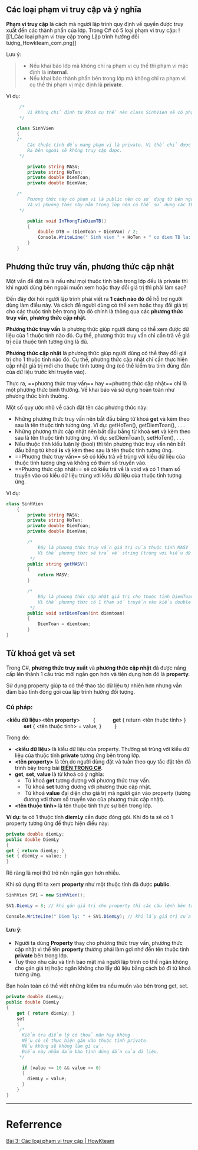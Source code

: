 ## Các loại phạm vi truy cập và ý nghĩa
**Phạm vi truy cập** là cách mà người lập trình quy định về quyền được truy xuất đến các thành phần của lớp.
Trong C# có 5 loại phạm vi truy cập:
![[1_Các loại phạm vi truy cập trong Lập trình hướng đối tượng_Howkteam_com.png]]

Lưu ý:

>-   Nếu khai báo lớp mà không chỉ ra phạm vi cụ thể thì phạm vi mặc định là **internal**.
>-  Nếu khai báo thành phần bên trong lớp mà không chỉ ra phạm vi cụ thể thì phạm vị mặc định là **private**.


Ví dụ:
````cs
	 /*
		Vì không chỉ định từ khoá cụ thể nên class SinhVien sẽ có phạm vi là internal.
	 */

    class SinhVien
    {
	/*
		Các thuộc tính đều mang phạm vi là private. Vì thế chỉ được sử dụng nội bộ trong class
		Ra bên ngoài sẽ không truy cập được.
	 */

        private string MASV;
        private string HoTen;
        private double DiemToan;
        private double DiemVan;

	/*
		Phương thức này có phạm vi là public nên có sử dụng từ bên ngoài.
		Và vì phương thức này nằm trong lớp nên có thể sử dụng các thuộc tính private ở trên.
	 */

        public void InThongTinDiemTB()
        {
            double DTB = (DiemToan + DiemVan) / 2;
            Console.WriteLine(" Sinh vien " + HoTen + " co diem TB la: " + DTB);
        }
    }
````


## Phương thức truy vấn, phương thức cập nhật

Một vấn đề đặt ra là nếu như mọi thuộc tính bên trong lớp đều là private thì khi người dùng bên ngoài muốn xem hoặc thay đổi giá trị thì phải làm sao?

Đến đây đòi hỏi người lập trình phải viết ra **1 cách nào đó** để hỗ trợ người dùng làm điều này. Và cách để người dùng có thể xem hoặc thay đổi giá trị cho các thuộc tính bên trong lớp đó chính là thông qua các **phương thức truy vấn**, **phương thức cập nhật**.

**Phương thức truy vấn** là phương thức giúp người dùng có thể xem được dữ liệu của 1 thuộc tính nào đó. Cụ thể, phương thức truy vấn chỉ cần trả về giá trị của thuộc tính tương ứng là đủ.

**Phương thức cập nhật** là phương thức giúp người dùng có thể thay đổi giá trị cho 1 thuộc tính nào đó. Cụ thể, phương thức cập nhật chỉ cần thực hiện cập nhật giá trị mới cho thuộc tính tương ứng (có thể kiểm tra tính đúng đắn của dữ liệu trước khi truyền vào).

Thực ra, ==phương thức truy vấn== hay ==phương thức cập nhật== chỉ là một phương thức bình thường. Về khai báo và sử dụng hoàn toàn như phương thức bình thường.

Một số quy ước nhỏ về cách đặt tên các phương thức này:

-   Những phương thức truy vấn nên bắt đầu bằng từ khoá **get** và kèm theo sau là tên thuộc tính tương ứng. Ví dụ: getHoTen(), getDiemToan(), . . .
-   Những phương thức cập nhật nên bắt đầu bằng từ khoá **set** và kèm theo sau là tên thuộc tính tương ứng. Ví dụ: setDiemToan(), setHoTen(), . . .
-   Nếu thuộc tính kiểu luận lý (bool) thì tên phương thức truy vấn nên bắt đầu bằng từ khoá **is** và kèm theo sau là tên thuộc tính tương ứng.
-   ==Phương thức truy vấn== sẽ có kiểu trả về trùng với kiểu dữ liệu của thuộc tính tương ứng và không có tham số truyền vào.
-   ==Phương thức cập nhật== sẽ có kiểu trả về là void và có 1 tham số truyền vào có kiểu dữ liệu trùng với kiểu dữ liệu của thuộc tính tương ứng.

Ví dụ:

````cs
class SinhVien
    {
        private string MASV;
        private string HoTen;
        private double DiemToan;
        private double DiemVan;

        /*
            Đây là phương thức truy vấn giá trị của thuộc tính MASV
            Vì thế phương thức sẽ trả về string (trùng với kiểu dữ liệu của thuộc tính MASV)
         */
        public string getMASV()
        {
            return MASV;
        }

        /*
            Đây là phương thức cập nhật giá trị cho thuộc tính DiemToan
            Vì thế phương thức có 1 tham số truyền vào kiểu double trùng với kiểu của DiemToan.
         */
        public void setDiemToan(int diemtoan)
        {
            DiemToan = diemtoan;
        }
}
````

## Từ khoá get và set
Trong C#, **phương thức truy xuất** và **phương thức cập nhật** đã được nâng cấp lên thành 1 cấu trúc mới ngắn gọn hơn và tiện dụng hơn đó là **property**.

Sử dụng property giúp ta có thể thao tác dữ liệu tự nhiên hơn nhưng vẫn đảm bảo tính đóng gói của lập trình hướng đối tượng.

### Cú pháp:
>
<**kiểu dữ liệu**><**tên property**>
        {
            **get** { return <tên thuộc tính> }
            **set** { <tên thuộc tính> = value; }
        }
		
		
Trong đó:

-   **<kiểu dữ liệu>** là kiểu dữ liệu của property. Thường sẽ trùng với kiểu dữ liệu của thuộc tính **private** tương ứng bên trong lớp.
-   **<tên property>** là tên do người dùng đặt và tuân theo quy tắc đặt tên đã trình bày trong bài **[BIẾN TRONG C#](https://www.howkteam.vn/Course/Khoa-hoc-lap-trinh-C-can-ban/Bien-trong-C-52)**.
-   **get**, **set**, **value** là từ khoá có ý nghĩa:
    -    Từ khoá **get** tương đương với phương thức truy vấn.
    -    Từ khoá **set** tương đương với phương thức cập nhật.
    -    Từ khoá **value** đại diện cho giá trị mà người gán vào property (tương đương với tham số truyền vào của phương thức cập nhật).
-   **<tên thuộc tính>** là tên thuộc tính thực sự bên trong lớp.

**Ví dụ:** ta có 1 thuộc tính **diemLy** cần được đóng gói. Khi đó ta sẽ có 1 property tương ứng để thực hiện điều này:

````cs
private double diemLy;
public double DiemLy
{
get { return diemLy; }
set { diemLy = value; }
}
````

Rõ ràng là mọi thứ trở nên ngắn gọn hơn nhiều.

Khi sử dụng thì ta xem **property** như một thuộc tính đã được **public**.

````cs
SinhVien SV1 = new SinhVien();

SV1.DiemLy = 8; // khi gán giá trị cho property thì các câu lệnh bên trong set sẽ được thực hiện

Console.WriteLine(" Diem ly: " + SV1.DiemLy); // khi lấy giá trị của property thì các câu lệnh bên trong get sẽ được thực hiện.
````

#### Lưu ý:

-   Người ta dùng **Property** thay cho phương thức truy vấn, phương thức cập nhật vì thế tên **property** thường phải làm gợi nhớ đến tên thuộc tính **private** bên trong lớp.
-   Tuỳ theo nhu cầu và tính bảo mật mà người lập trình có thể ngăn không cho gán giá trị hoặc ngăn không cho lấy dữ liệu bằng cách bỏ đi từ khoá tương ứng.

Bạn hoàn toàn có thể viết những kiểm tra nếu muốn vào bên trong get, set.

````cs
private double diemLy;
public double DiemLy
{
    get { return diemLy; }
    set
    {
     /*
      Kiểm tra điểm lý có thoả mãn hay không
      Nếu có sẽ thực hiện gán vào thuộc tính private.
      Nếu không sẽ không làm gì cả.
      Điều này nhằm đảm bào tính đúng đắn của dữ liệu.
     */

      if (value <= 10 && value >= 0)
      {
        diemLy = value;
      }
    }
}
````

---
# Referrence

[Bài 3: Các loại phạm vi truy cập | HowKteam](https://www.howkteam.vn/course/lap-trinh-oop-voi-c/cac-loai-pham-vi-truy-cap-trong-lap-trinh-huong-doi-tuong-1373)